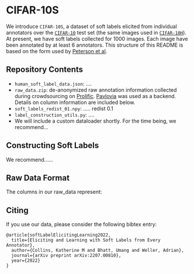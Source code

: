# CIFAR-10S 

We introduce `CIFAR-10S`, a dataset of soft labels elicited from individual annotators over the [`CIFAR-10`](https://www.cs.toronto.edu/~kriz/cifar.html) test set (the same images used in [`CIFAR-10H`](https://github.com/jcpeterson/cifar-10h/blob/master/README.md)). At present, we have soft labels collected for 1000 images. Each image have been annotated by at least 6 annotators. This structure of this README is based on the form used by [Peterson et al](https://github.com/jcpeterson/cifar-10h/blob/master/README.md).

## Repository Contents

* `human_soft_label_data.json`: .... 
* `raw_data.zip`: de-anonymized raw annotation information collected during crowdsourcing on [Prolific](). [Pavlovia]() was used as a backend. Details on column information are included below. 
* `soft_labels_redist_01.npy`: ..... redist 0.1
* `label_construction_utils.py`: .... 
* We will include a custom dataloader shortly. For the time being, we recommend... 

## Constructing Soft Labels

We recommend...... 

## Raw Data Format

The columns in our raw_data represent: 



## Citing

If you use our data, please consider the following bibtex entry: 

```
@article{softLabelElicitingLearning2022,
  title={Eliciting and Learning with Soft Labels from Every Annotator},
  author={Collins, Katherine M and Bhatt, Umang and Weller, Adrian},
  journal={arXiv preprint arXiv:2207.00810},
  year={2022}
}
```
